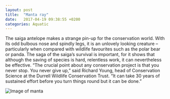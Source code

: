 ```yaml
---
layout: post
title:  "Manta ray"
date:   2017-04-19 09:38:55 +0200
categories: Aquatic
---
```

The saiga antelope makes a strange pin-up for the conservation world. With its odd bulbous nose and spindly legs, it is an unlovely looking creature – particularly when compared with wildlife favourites such as the polar bear or panda.
The saga of the saiga’s survival is important, for it shows that although the saving of species is hard, relentless work, it can nevertheless be effective. “The crucial point about any conservation project is that you never stop. You never give up,” said Richard Young, head of Conservation Science at the Durrell Wildlife Conservation Trust. “It can take 30 years of sustained effort before you turn things round but it can be done.”


![Image of manta](https://i.guim.co.uk/img/media/054f4cf6f98c271b5f5ac531a85f6c2f4144e262/0_187_5616_3370/master/5616.jpg?w=1300&q=55&auto=format&usm=12&fit=max&s=9ac57608713debff2b2e659aff2a4db7)
